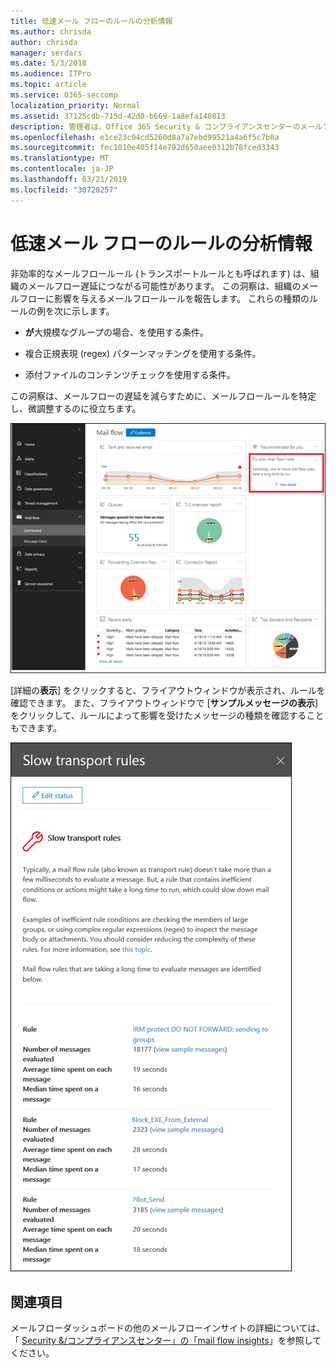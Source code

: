 ```yaml
---
title: 低速メール フローのルールの分析情報
ms.author: chrisda
author: chrisda
manager: serdars
ms.date: 5/3/2018
ms.audience: ITPro
ms.topic: article
ms.service: O365-seccomp
localization_priority: Normal
ms.assetid: 37125cdb-715d-42d0-b669-1a8efa140813
description: 管理者は、Office 365 Security & コンプライアンスセンターのメールフローダッシュボードに記載されている低速メールフロールールについて理解できます。
ms.openlocfilehash: e1ce23c94cd5260d8a7a7ebd99521a4a6f5c7b0a
ms.sourcegitcommit: fec1010e405f14e792d650aee0312b78fced3343
ms.translationtype: MT
ms.contentlocale: ja-JP
ms.lasthandoff: 03/21/2019
ms.locfileid: "30720257"
---
```

# <a name="slow-mail-flow-rules-insight"></a>低速メール フローのルールの分析情報

非効率的なメールフロールール (トランスポートルールとも呼ばれます) は、組織のメールフロー遅延につながる可能性があります。 この洞察は、組織のメールフローに影響を与えるメールフロールールを報告します。 これらの種類のルールの例を次に示します。

- **が**大規模なグループの場合、を使用する条件。

- 複合正規表現 (regex) パターンマッチングを使用する条件。

- 添付ファイルのコンテンツチェックを使用する条件。

この洞察は、メールフローの遅延を減らすために、メールフロールールを特定し、微調整するのに役立ちます。

![Office 365 Security & コンプライアンスセンターのメールフローダッシュボードに記載されている低速のメールフロールールの洞察](media/1dd90faa-f065-4b10-8b47-d35dc127fc26.png)

[詳細の**表示**] をクリックすると、フライアウトウィンドウが表示され、ルールを確認できます。 また、フライアウトウィンドウで [**サンプルメッセージの表示**] をクリックして、ルールによって影響を受けたメッセージの種類を確認することもできます。

![メールフローダッシュボードの [低速メールフロールールの詳細を表示する] をクリックした後のフライアウトウィンドウ](media/2cbd43b7-1f21-4338-a70c-7b50de5c69cd.png)

## <a name="see-also"></a>関連項目

メールフローダッシュボードの他のメールフローインサイトの詳細については、「 [Security &/コンプライアンスセンター」の「mail flow insights](mail-flow-insights.md)」を参照してください。
